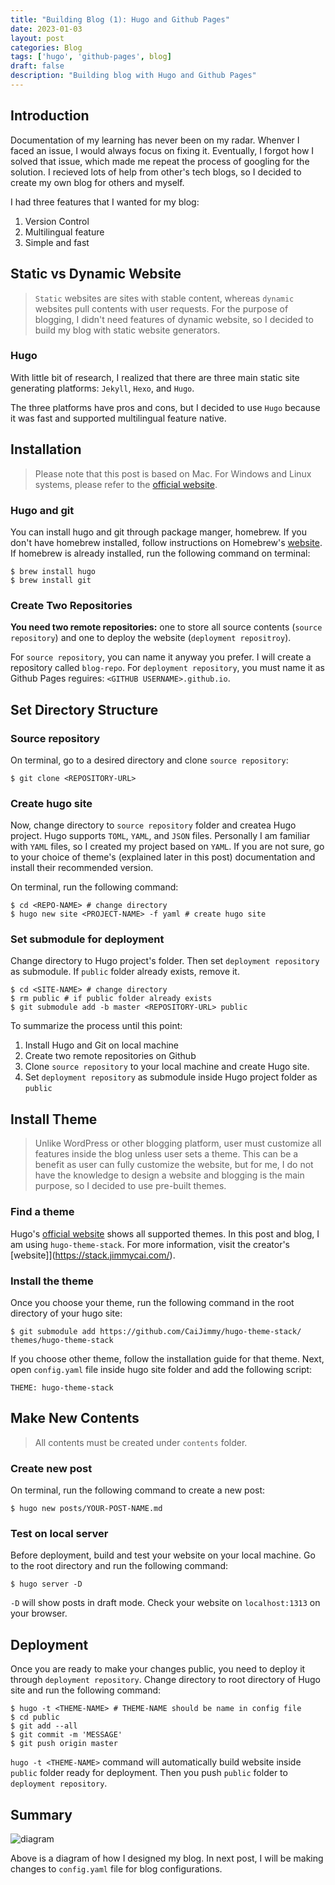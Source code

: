 ```yaml
---
title: "Building Blog (1): Hugo and Github Pages"
date: 2023-01-03
layout: post
categories: Blog
tags: ['hugo', 'github-pages', blog]
draft: false
description: "Building blog with Hugo and Github Pages"
---
```


## Introduction
Documentation of my learning has never been on my radar. Whenver I faced an issue, I would always focus on fixing it. Eventually, I forgot how I solved that issue, which made me repeat the process of googling for the solution. I recieved lots of help from other's tech blogs, so I decided to create my own blog for others and myself. 

I had three features that I wanted for my blog:
1. Version Control
2. Multilingual feature
3. Simple and fast

## Static vs Dynamic Website
> `Static` websites are sites with stable content, whereas `dynamic` websites pull contents with user requests. For the purpose of blogging, I didn't need features of dynamic website, so I decided to build my blog with static website generators. 

### Hugo
With little bit of research, I realized that there are three main static site generating platforms: `Jekyll`, `Hexo`, and `Hugo`.

The three platforms have pros and cons, but I decided to use `Hugo` because it was fast and supported multilingual feature native. 

## Installation
>Please note that this post is based on Mac. For Windows and Linux systems, please refer to the [official website](https://gohugo.io/installation/).

### Hugo and git
You can install hugo and git through package manger, homebrew. If you don't have homebrew installed, follow instructions on Homebrew's [website](https://brew.sh/). If homebrew is already installed, run the following command on terminal:
```
$ brew install hugo
$ brew install git
```

### Create Two Repositories
**You need two remote repositories:** one to store all source contents (`source repository`) and one to deploy the website (`deployment repositroy`).

For `source repository`, you can name it anyway you prefer. I will create a repository called `blog-repo`. 
For `deployment repository`, you must name it as Github Pages reguires: `<GITHUB USERNAME>.github.io`.

## Set Directory Structure

### Source repository
On terminal, go to a desired directory and clone `source repository`: 
```
$ git clone <REPOSITORY-URL>
```

### Create hugo site
Now, change directory to `source repository` folder and createa Hugo project. Hugo supports `TOML`, `YAML`, and `JSON` files. Personally I am familiar with `YAML` files, so I created my project based on `YAML`. If you are not sure, go to your choice of theme's (explained later in this post) documentation and install their recommended version.

On terminal, run the following command:
```
$ cd <REPO-NAME> # change directory
$ hugo new site <PROJECT-NAME> -f yaml # create hugo site
```

### Set submodule for deployment
Change directory to Hugo project's folder. Then set `deployment repository` as submodule. If `public` folder already exists, remove it.
```
$ cd <SITE-NAME> # change directory
$ rm public # if public folder already exists
$ git submodule add -b master <REPOSITORY-URL> public 
```

To summarize the process until this point:
1. Install Hugo and Git on local machine
2. Create two remote repositories on Github
3. Clone `source repository` to your local machine and create Hugo site.
4. Set `deployment repository` as submodule inside Hugo project folder as `public`

## Install Theme
> Unlike WordPress or other blogging platform, user must customize all features inside the blog unless user sets a theme. This can be a benefit as user can fully customize the website, but for me, I do not have the knowledge to design a website and blogging is the main purpose, so I decided to use pre-built themes.

### Find a theme
Hugo's [official website](https://themes.gohugo.io/) shows all supported themes. In this post and blog, I am using `hugo-theme-stack`. For more information, visit the creator's [website]](https://stack.jimmycai.com/).

### Install the theme
Once you choose your theme, run the following command in the root directory of your hugo site:
```
$ git submodule add https://github.com/CaiJimmy/hugo-theme-stack/ themes/hugo-theme-stack
```
If you choose other theme, follow the installation guide for that theme. Next, open `config.yaml` file inside hugo site folder and add the following script:
```
THEME: hugo-theme-stack
```

## Make New Contents
> All contents must be created under `contents` folder.

### Create new post
On terminal, run the following command to create a new post:
```
$ hugo new posts/YOUR-POST-NAME.md
```

### Test on local server
Before deployment, build and test your website on your local machine. Go to the root directory and run the following command:
```
$ hugo server -D
```
`-D` will show posts in draft mode. Check your website on `localhost:1313` on your browser.

## Deployment
Once you are ready to make your changes public, you need to deploy it through `deployment repository`. Change directory to root directory of Hugo site and run the following command:
```
$ hugo -t <THEME-NAME> # THEME-NAME should be name in config file
$ cd public
$ git add --all
$ git commit -m 'MESSAGE'
$ git push origin master
```
`hugo -t <THEME-NAME>` command will automatically build website inside `public` folder ready for deployment. Then you push `public` folder to `deployment repository`.

## Summary
![diagram](/img/2023/build-blog-1/blog-diagram.png)

Above is a diagram of how I designed my blog. In next post, I will be making changes to `config.yaml` file for blog configurations.
